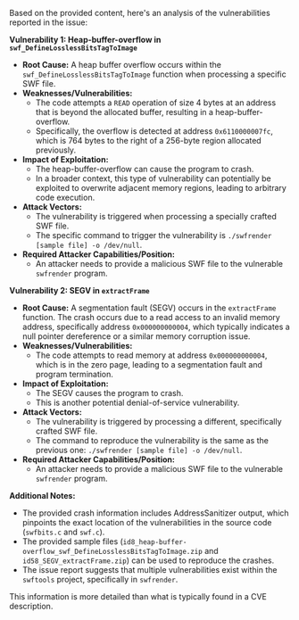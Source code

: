 Based on the provided content, here's an analysis of the vulnerabilities reported in the issue:

**Vulnerability 1: Heap-buffer-overflow in `swf_DefineLosslessBitsTagToImage`**

*   **Root Cause:** A heap buffer overflow occurs within the `swf_DefineLosslessBitsTagToImage` function when processing a specific SWF file.
*   **Weaknesses/Vulnerabilities:**
    *   The code attempts a `READ` operation of size 4 bytes at an address that is beyond the allocated buffer, resulting in a heap-buffer-overflow.
    *   Specifically, the overflow is detected at address `0x6110000007fc`, which is 764 bytes to the right of a 256-byte region allocated previously.
*   **Impact of Exploitation:**
    *   The heap-buffer-overflow can cause the program to crash.
    *   In a broader context, this type of vulnerability can potentially be exploited to overwrite adjacent memory regions, leading to arbitrary code execution.
*   **Attack Vectors:**
    *   The vulnerability is triggered when processing a specially crafted SWF file.
    *   The specific command to trigger the vulnerability is `./swfrender [sample file] -o /dev/null`.
*   **Required Attacker Capabilities/Position:**
    *   An attacker needs to provide a malicious SWF file to the vulnerable `swfrender` program.

**Vulnerability 2: SEGV in `extractFrame`**

*   **Root Cause:** A segmentation fault (SEGV) occurs in the `extractFrame` function. The crash occurs due to a read access to an invalid memory address, specifically address `0x000000000004`, which typically indicates a null pointer dereference or a similar memory corruption issue.
*   **Weaknesses/Vulnerabilities:**
    *   The code attempts to read memory at address `0x000000000004`, which is in the zero page, leading to a segmentation fault and program termination.
*   **Impact of Exploitation:**
    *   The SEGV causes the program to crash.
    *   This is another potential denial-of-service vulnerability.
*   **Attack Vectors:**
    *   The vulnerability is triggered by processing a different, specifically crafted SWF file.
    *   The command to reproduce the vulnerability is the same as the previous one: `./swfrender [sample file] -o /dev/null`.
*  **Required Attacker Capabilities/Position:**
    *   An attacker needs to provide a malicious SWF file to the vulnerable `swfrender` program.

**Additional Notes:**

*   The provided crash information includes AddressSanitizer output, which pinpoints the exact location of the vulnerabilities in the source code (`swfbits.c` and `swf.c`).
*   The provided sample files (`id8_heap-buffer-overflow_swf_DefineLosslessBitsTagToImage.zip` and `id58_SEGV_extractFrame.zip`) can be used to reproduce the crashes.
*  The issue report suggests that multiple vulnerabilities exist within the `swftools` project, specifically in `swfrender`.

This information is more detailed than what is typically found in a CVE description.